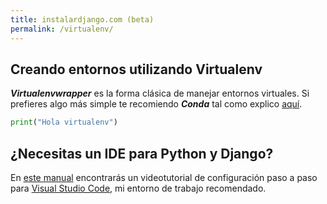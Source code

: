 ```yaml
---
title: instalardjango.com (beta)
permalink: /virtualenv/
---
```


## Creando entornos utilizando Virtualenv

***Virtualenvwrapper*** es la forma clásica de manejar entornos virtuales. Si prefieres algo más simple te recomiendo ***Conda*** tal como explico [aquí](../).

```python
print("Hola virtualenv")
```

## ¿Necesitas un IDE para Python y Django?

En [este manual](./visualstudiocode) encontrarás un videotutorial de configuración paso a paso para [Visual Studio Code](https://code.visualstudio.com/), mi entorno de trabajo recomendado.
